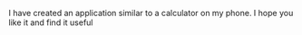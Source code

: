  I have created an application similar to a calculator on my phone. I hope you like it and find it useful
